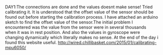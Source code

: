 DAY1:The connections are done and the values doesnt make sense! Tried calibrating it. It is understood that the offset value of the sensor should be found out before starting the calibration process. I have attached an arduino sketch to find the offset value of the sensor.The initial problem I encountered was the value from the sensor were in several thousands when it was in rest position. And also the values in gyroscope were changing dynamically which literally makes no sense. At the end of the day i found this website useful. http://wired.chillibasket.com/2015/01/calibrating-mpu6050/ 
